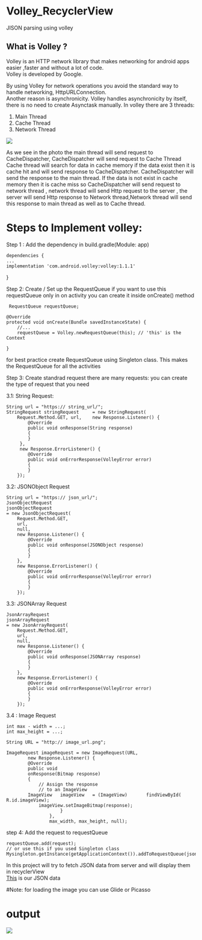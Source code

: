 # Volley_RecyclerView
JISON parsing using volley

## What is Volley ?
Volley is an HTTP network library that makes networking for android apps easier ,faster and without a lot of code.\
Volley is developed by Google.

By using Volley for network operations you avoid the standard way to handle networking, HttpURLConnection.\
 Another reason is asynchronicity. Volley handles asynchronicity by itself, there is no need to create Asynctask manually.
In volley there are 3 threads:
1. Main Thread
2. Cache Thread
3. Network Thread

![](volley.jpg)


As we see in the photo the main thread will send request to CacheDispatcher, CacheDispatcher will send request to Cache Thread
Cache thread will search for data in cache memory if the data exist then it is cache hit and will send response to CacheDispatcher.
CacheDispatcher will send the response to the main thread. If the data is not exist
in cache memory then it is cache miss so CacheDispatcher will send request to network thread , network thread will send Http request 
to the server , the server will send Http response to Network thread,Network thread will send this response to main thread as well as to 
Cache thread.


# Steps to Implement volley:


Step 1 : Add the dependency in build.gradle(Module: app)

    dependencies {
    ...
    implementation 'com.android.volley:volley:1.1.1'
}

Step 2: Create / Set up the RequestQueue
if you want to use this requestQueue only in on activity you can create it inside onCreate() method

     RequestQueue requestQueue;

    @Override
    protected void onCreate(Bundle savedInstanceState) {
        //...
        requestQueue = Volley.newRequestQueue(this); // 'this' is the Context

    }

for best practice create RequestQueue using Singleton class. This makes the RequestQueue for all the activities

Step 3: Create standrad request there are many requests:
you can create the type of request that you need

3.1: String Request:

    String url = "https:// string_url/"; 
    StringRequest stringRequest 	= new StringRequest( 
	  	Request.Method.GET, url, 	new Response.Listener() { 
		 	@Override
		 	public void onResponse(String response) 
		 	{ 
		 	} 
		 }, 
		 new Response.ErrorListener() { 
			@Override
			public void onErrorResponse(VolleyError error) 
			{ 
			} 
		}); 

3.2: JSONObject Request

    String url = "https:// json_url/"; 
    JsonObjectRequest 
   	jsonObjectRequest 
	= new JsonObjectRequest( 
		Request.Method.GET, 
		url, 
		null, 
		new Response.Listener() { 
			@Override
			public void onResponse(JSONObject response) 
			{ 
			} 
		}, 
		new Response.ErrorListener() { 
			@Override
			public void onErrorResponse(VolleyError error) 
			{ 
			} 
		}); 

3.3: JSONArray Request

    JsonArrayRequest 
   	jsonArrayRequest 
	= new JsonArrayRequest( 
		Request.Method.GET, 
		url, 
		null, 
		new Response.Listener() { 
			@Override
			public void onResponse(JSONArray response) 
			{ 
			} 
		}, 
		new Response.ErrorListener() { 
			@Override
			public void onErrorResponse(VolleyError error) 
			{ 
			} 
		}); 

3.4 : Image Request


    int max - width = ...; 
    int max_height = ...; 

    String URL = "http:// image_url.png"; 

    ImageRequest imageRequest = new ImageRequest(URL, 
			new Response.Listener() { 
			@Override
			public void
			onResponse(Bitmap response) 
			{ 
				// Assign the response 
				// to an ImageView 
	    	ImageView 	imageView 	= (ImageView) 		findViewById( 			R.id.imageView); 
                imageView.setImageBitmap(response); 
						} 
					},
					max_width, max_height, null); 

step 4: Add the request to requestQueue

    requestQueue.add(request); 
    // or use this if you used Singleton class
    Mysingleton.getInstance(getApplicationContext()).addToRequestQueue(jsonArrayRequest);
    
    
 In this project will try to fetch JSON data from server  and will display them in recyclerView\
 [This](https://gist.githubusercontent.com/Ahmed-Basalib10/2a31961953d2887b5c6738f6fc72b232/raw/anime.json) is our JSON data
 
 
#Note:
for loading the image you can use Glide or Picasso 


# output
![](output.png)





